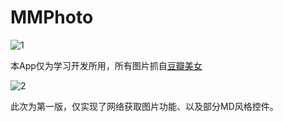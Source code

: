 # MMPhoto
 
 ![1](http://i1.tietuku.com/ac16297f56523341s.jpg)
 
 本App仅为学习开发所用，所有图片抓自[豆瓣美女](http://www.dbmeinv.com/)  
 
  ![2](http://i1.tietuku.com/8eef5619ab2be0a6s.jpg)
  
 此次为第一版，仅实现了网络获取图片功能、以及部分MD风格控件。
